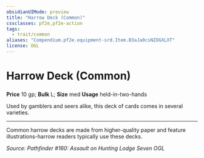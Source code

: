 ```yaml
---
obsidianUIMode: preview
title: "Harrow Deck (Common)"
cssclasses: pf2e,pf2e-action
tags:
  - trait/common
aliases: "Compendium.pf2e.equipment-srd.Item.B3aJa0csNZOGXLXT"
license: OGL
---
```

# Harrow Deck (Common)

### 


**Price** 10 gp; 
**Bulk** L; **Size** med
**Usage** held-in-two-hands

Used by gamblers and seers alike, this deck of cards comes in several varieties.

* * *

Common harrow decks are made from higher-quality paper and feature illustrations-harrow readers typically use these decks.

*Source: Pathfinder #160: Assault on Hunting Lodge Seven*
*OGL*